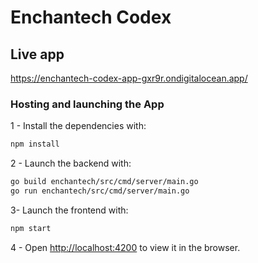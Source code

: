 # Enchantech Codex

## Live app

https://enchantech-codex-app-gxr9r.ondigitalocean.app/

### Hosting and launching the App

1 - Install the dependencies with:

```bash
npm install
```

2 - Launch the backend with:

```bash
go build enchantech/src/cmd/server/main.go
go run enchantech/src/cmd/server/main.go
```

3- Launch the frontend with:

```bash
npm start
```

4 - Open [http://localhost:4200](http://localhost:4200) to view it in the browser.
